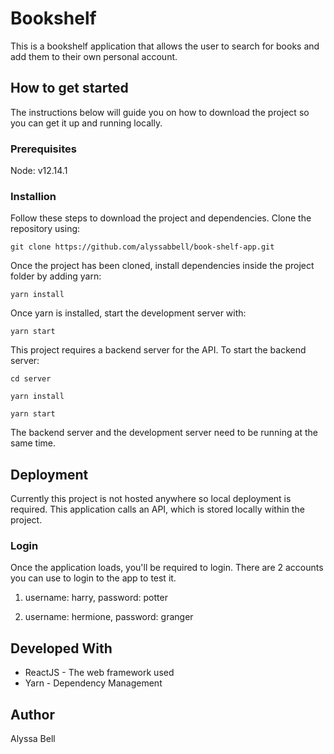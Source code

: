 # Bookshelf
This is a bookshelf application that allows the user to search for books and add them
to their own personal account.

## How to get started
The instructions below will guide you on how to download the project so you can get it up and running locally.

### Prerequisites
Node: v12.14.1

### Installion
Follow these steps to download the project and dependencies.
Clone the repository using: 

`git clone https://github.com/alyssabbell/book-shelf-app.git`

Once the project has been cloned, install dependencies inside the project folder by adding yarn: 

`yarn install`

Once yarn is installed, start the development server with: 

`yarn start`

This project requires a backend server for the API. 
To start the backend server: 

`cd server` 

`yarn install` 

`yarn start` 

The backend server and the development server need to be running at the same time.

## Deployment
Currently this project is not hosted anywhere so local deployment is required. 
This application calls an API, which is stored locally within the project.

### Login
Once the application loads, you'll be required to login. There are 2 accounts you can use to login to the app to test it.  
1) username: harry, 
    password: potter 

2) username: hermione, 
    password: granger 

## Developed With
* ReactJS - The web framework used
* Yarn - Dependency Management

## Author
Alyssa Bell









